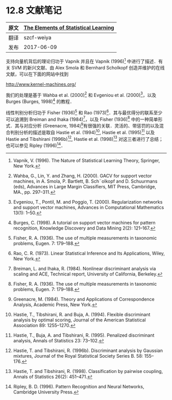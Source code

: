 # 12.8 文献笔记

| 原文   | [The Elements of Statistical Learning](https://web.stanford.edu/~hastie/ElemStatLearn/printings/ESLII_print12.pdf) |
| ---- | ---------------------------------------- |
| 翻译   | szcf-weiya                               |
| 发布 | 2017-06-09 |

支持向量机背后的理论归功于 Vapnik 并且在 Vapnik (1996)[^1] 中进行了描述．有关 SVM 的新兴文献、由 Alex Smola 和 Bernhard Scholkopf 创造并维护的在线文献，可以在下面的网站中找到

http://www.kernel-machines.org/

我们的处理是基于 Wahba et al. (2000)[^2] 和 Evgeniou et al. (2000)[^3]，以及Burges (Burges, 1998)[^4] 的教程．

线性判别分析归功于 Fisher (1936)[^5] 和 Rao (1973)[^6]．其与最优得分的联系至少可以追溯到 Breiman and Ihaka (1984)[^7]，以及 Fisher (1936)[^8] 中的一种简单形式．其与对应分析 (Greenacre, 1984)[^9]有很强的关联．灵活的、带惩罚的以及混合判别分析的描述是取自 Hastie et al. (1994)[^10], Hastie et al. (1995)[^11] 以及 Hastie and Tibshirani (1996b)[^12], Hastie et al. (1998)[^13] 对这三者进行了总结；也可以参见 Ripley (1996)[^14]．

[^1]: Vapnik, V. (1996). The Nature of Statistical Learning Theory, Springer,
New York.
[^2]: Wahba, G., Lin, Y. and Zhang, H. (2000). GACV for support vector machines, in A. Smola, P. Bartlett, B. Sch¨olkopf and D. Schuurmans (eds), Advances in Large Margin Classifiers, MIT Press, Cambridge, MA., pp. 297–311.
[^3]: Evgeniou, T., Pontil, M. and Poggio, T. (2000). Regularization networks and support vector machines, Advances in Computational Mathematics 13(1): 1–50.
[^4]: Burges, C. (1998). A tutorial on support vector machines for pattern recognition, Knowledge Discovery and Data Mining 2(2): 121–167.
[^5]: Fisher, R. A. (1936). The use of multiple measurements in taxonomic problems, Eugen. 7: 179–188.
[^6]: Rao, C. R. (1973). Linear Statistical Inference and Its Applications, Wiley, New York.
[^7]: Breiman, L. and Ihaka, R. (1984). Nonlinear discriminant analysis via
scaling and ACE, Technical report, University of California, Berkeley.
[^8]: Fisher, R. A. (1936). The use of multiple measurements in taxonomic
problems, Eugen. 7: 179–188.
[^9]: Greenacre, M. (1984). Theory and Applications of Correspondence Analysis, Academic Press, New York.
[^10]: Hastie, T., Tibshirani, R. and Buja, A. (1994). Flexible discriminant analysis by optimal scoring, Journal of the American Statistical Association 89: 1255–1270.
[^11]: Hastie, T., Buja, A. and Tibshirani, R. (1995). Penalized discriminant analysis, Annals of Statistics 23: 73–102.
[^12]: Hastie, T. and Tibshirani, R. (1996b). Discriminant analysis by Gaussian mixtures, Journal of the Royal Statistical Society Series B. 58: 155–176.
[^13]: Hastie, T. and Tibshirani, R. (1998). Classification by pairwise coupling, Annals of Statistics 26(2): 451–471.
[^14]: Ripley, B. D. (1996). Pattern Recognition and Neural Networks, Cambridge University Press.
